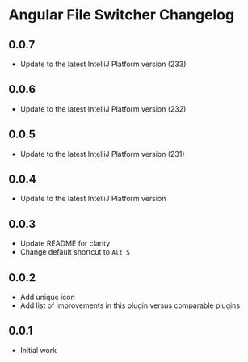 # Angular File Switcher Changelog

## 0.0.7

- Update to the latest IntelliJ Platform version (233)

## 0.0.6

- Update to the latest IntelliJ Platform version (232)

## 0.0.5

- Update to the latest IntelliJ Platform version (231) 

## 0.0.4

- Update to the latest IntelliJ Platform version 

## 0.0.3

- Update README for clarity
- Change default shortcut to `Alt S`

## 0.0.2

- Add unique icon
- Add list of improvements in this plugin versus comparable plugins

## 0.0.1

- Initial work

